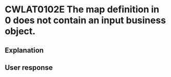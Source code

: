 # CWLAT0102E The map definition in 0 does not contain an input business object.

## Explanation

## User response
